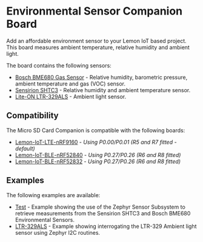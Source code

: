 # Environmental Sensor Companion Board

Add an affordable environment sensor to your Lemon IoT based project. This board measures ambient temperature, relative humidity and ambient light.

The board contains the following sensors:

* [Bosch BME680 Gas Sensor](https://www.bosch-sensortec.com/products/environmental-sensors/gas-sensors/bme680/) - Relative humidity, barometric pressure, ambient temperature and gas (VOC) sensor.
* [Sensirion SHTC3](https://sensirion.com/products/catalog/SHTC3/) - Relative humidity and ambient temperature sensor.
* [Lite-ON LTR-329ALS](https://optoelectronics.liteon.com/en-global/led/index/Detail/926) - Ambient light sensor. 

## Compatibility

The Micro SD Card Companion is compatible with the following boards:
* [Lemon-IoT-LTE-nRF9160](https://github.com/aaron-mohtar-co/Lemon-IoT-LTE-nRF9160) - *Using P0.00/P0.01 (R5 and R7 fitted - default)*
* [Lemon-IoT-BLE-nRF52840](https://github.com/aaron-mohtar-co/Lemon-IoT-BLE-nRF52840) - *Using P0.27/P0.26 (R6 and R8 fitted)*
* [Lemon-IoT-BLE-nRF52832](https://github.com/aaron-mohtar-co/Lemon-IoT-BLE-nRF52832) - *Using P0.27/P0.26 (R6 and R8 fitted)*
  
## Examples

The following examples are available:

* [Test](https://github.com/aaron-mohtar-co/Lemon-IoT-Accessories/tree/main/Sensor-1-Board/Examples/Test) - Example showing the use of the Zephyr Sensor Subsystem to retrieve measurements from the Sensirion SHTC3 and Bosch BME680 Environmental Sensors.
* [LTR-329ALS](https://github.com/aaron-mohtar-co/Lemon-IoT-Accessories/tree/main/Sensor-1-Board/Examples/LTR-329ALS) - Example showing interrogating the LTR-329 Ambient light sensor using Zephyr I2C routines.
